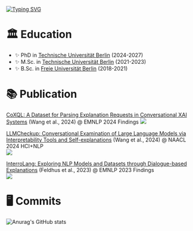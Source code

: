 [![Typing SVG](https://readme-typing-svg.herokuapp.com?font=Fira+Code&pause=1000&random=false&width=435&lines=Hi%2C+I'm+Qianli+Wang)](https://git.io/typing-svg)

# 🏛️ Education
- ✨ PhD in [Technische Universität Berlin](https://www.tu.berlin/) (2024-2027)
- ✨ M.Sc. in [Technische Universität Berlin](https://www.tu.berlin/) (2021-2023)
- ✨ B.Sc. in [Freie Universität Berlin](https://www.fu-berlin.de/) (2018-2021)

# 📚 Publication
[CoXQL: A Dataset for Parsing Explanation Requests in Conversational XAI Systems](https://arxiv.org/abs/2406.08101) (Wang et al., 2024) @ EMNLP 2024 Findings
<a align="center" href="https://github.com/DFKI-NLP/CoXQL">
   <img src="https://github-readme-stats.vercel.app/api/pin/?username=dfki-nlp&repo=CoXQL&show_owner=true"/>
</a>

[LLMCheckup: Conversational Examination of Large Language Models via Interpretability Tools and Self-explanations](https://arxiv.org/abs/2310.05592) (Wang et al., 2024) @ NAACL 2024 HCI+NLP  
<a align="center" href="https://github.com/DFKI-NLP/LLMCheckup">
   <img src="https://github-readme-stats.vercel.app/api/pin/?username=dfki-nlp&repo=LLMCheckup&show_owner=true"/>
</a>

[InterroLang: Exploring NLP Models and Datasets through Dialogue-based Explanations](https://arxiv.org/abs/2310.05592) (Feldhus et al., 2023) @ EMNLP 2023 Findings  
<a align="center" href="https://github.com/DFKI-NLP/InterroLang">
   <img src="https://github-readme-stats.vercel.app/api/pin/?username=dfki-nlp&repo=InterroLang&show_owner=true"/>
</a>

# 🖥 Commits
![Anurag's GitHub stats](https://github-readme-stats.vercel.app/api?username=qiaw99&show_icons=true&theme=tokyonight)



